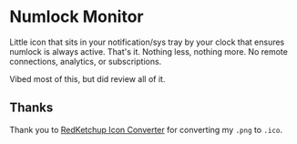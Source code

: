 # Numlock Monitor

Little icon that sits in your notification/sys tray by your clock that ensures
numlock is always active. That's it. Nothing less, nothing more. No remote
connections, analytics, or subscriptions.

Vibed most of this, but did review all of it.

## Thanks

Thank you to [RedKetchup Icon Converter](https://redketchup.io/icon-converter)
for converting my `.png` to `.ico`.

